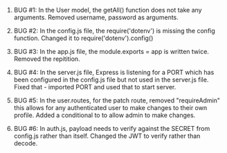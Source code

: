 1. BUG #1: In the User model, the getAll() function does not take any arguments. Removed username, password as arguments.

2. BUG #2: In the config.js file, the require('dotenv') is missing the config function. Changed it to require('dotenv').config()

3. BUG #3: In the app.js file, the module.exports = app is written twice. Removed the repitition.

4. BUG #4: In the server.js file, Express is listening for a PORT which has been configured in the config.js file but not used in the server.js file. Fixed that - imported PORT and used that to start server.

5. BUG #5: In the user.routes, for the patch route, removed "requireAdmin" this allows for any authenticated user to make changes to their own profile. Added a conditional to to allow admin to make changes.

6. BUG #6: In auth.js, payload needs to verify against the SECRET from config.js rather than itself. Changed the JWT to verify rather than decode.